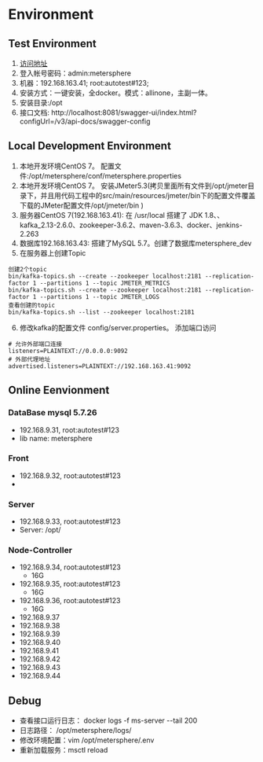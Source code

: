 # Environment
## Test Environment

1. [访问地址](http://192.168.163.41:8081/login)
2. 登入帐号密码：admin:metersphere
3. 机器：192.168.163.41; root:autotest#123; 
4. 安装方式：一键安装，全docker。模式：allinone，主副一体。
5. 安装目录:/opt
6. 接口文档: http://localhost:8081/swagger-ui/index.html?configUrl=/v3/api-docs/swagger-config

## Local Development Environment

1.  本地开发环境CentOS 7。 配置文件:/opt/metersphere/conf/metersphere.properties
2.  本地开发环境CentOS 7。 安装JMeter5.3(拷贝里面所有文件到/opt/jmeter目录下，并且用代码工程中的src/main/resources/jmeter/bin下的配置文件覆盖下载的JMeter配置文件/opt/jmeter/bin
    )
3.  服务器CentOS  7(192.168.163.41): 在 /usr/local 搭建了 JDK 1.8、、kafka_2.13-2.6.0、zookeeper-3.6.2、maven-3.6.3、docker、jenkins-2.263
4.  数据库192.168.163.43: 搭建了MySQL 5.7。创建了数据库metersphere_dev
5.  在服务器上创建Topic
```shell
创建2个topic
bin/kafka-topics.sh --create --zookeeper localhost:2181 --replication-factor 1 --partitions 1 --topic JMETER_METRICS
bin/kafka-topics.sh --create --zookeeper localhost:2181 --replication-factor 1 --partitions 1 --topic JMETER_LOGS
查看创建的topic
bin/kafka-topics.sh --list --zookeeper localhost:2181
```
6. 修改kafka的配置文件 config/server.properties。 添加端口访问
```properties
# 允许外部端口连接                                            
listeners=PLAINTEXT://0.0.0.0:9092
# 外部代理地址                                                
advertised.listeners=PLAINTEXT://192.168.163.41:9092
```
## Online Eenvionment
### DataBase mysql 5.7.26
- 192.168.9.31, root:autotest#123
- lib name: metersphere
### Front
- 192.168.9.32, root:autotest#123
- 
### Server
- 192.168.9.33, root:autotest#123
- Server: /opt/
### Node-Controller
- 192.168.9.34, root:autotest#123
    - 16G
- 192.168.9.35, root:autotest#123
    - 16G
- 192.168.9.36, root:autotest#123
    - 16G
- 192.168.9.37
- 192.168.9.38
- 192.168.9.39
- 192.168.9.40
- 192.168.9.41
- 192.168.9.42
- 192.168.9.43
- 192.168.9.44
## Debug 

- 查看接口运行日志： docker logs -f ms-server --tail 200
- 日志路径： /opt/metersphere/logs/
- 修改环境配置：vim /opt/metersphere/.env
- 重新加载服务：msctl reload